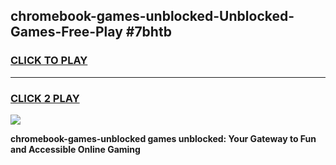 
## chromebook-games-unblocked-Unblocked-Games-Free-Play #7bhtb
<h3>
<a href="https://us.freeplayer.one?title=chromebook-games-unblocked&ref=9M">CLICK TO PLAY</a></h3>
<hr>

<h3>
<a href="https://us.freeplayer.one?title=chromebook-games-unblocked&ref=9M">CLICK 2 PLAY</a>
  
</h3>

<a href="https://us.freeplayer.one?title=chromebook-games-unblocked&ref=9M"><img src="https://clearcache.store/games.png"></a>


**chromebook-games-unblocked games unblocked: Your Gateway to Fun and Accessible Online Gaming**
